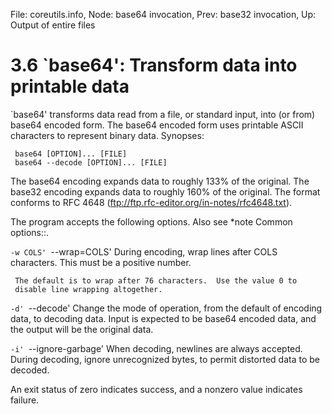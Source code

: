 File: coreutils.info,  Node: base64 invocation,  Prev: base32 invocation,  Up: Output of entire files

3.6 `base64': Transform data into printable data
================================================

`base64' transforms data read from a file, or standard input, into (or
from) base64 encoded form.  The base64 encoded form uses printable
ASCII characters to represent binary data.  Synopses:

     base64 [OPTION]... [FILE]
     base64 --decode [OPTION]... [FILE]

   The base64 encoding expands data to roughly 133% of the original.
The base32 encoding expands data to roughly 160% of the original.  The
format conforms to RFC 4648
(ftp://ftp.rfc-editor.org/in-notes/rfc4648.txt).

   The program accepts the following options.  Also see *note Common
options::.

`-w COLS'
`--wrap=COLS'
     During encoding, wrap lines after COLS characters.  This must be a
     positive number.

     The default is to wrap after 76 characters.  Use the value 0 to
     disable line wrapping altogether.

`-d'
`--decode'
     Change the mode of operation, from the default of encoding data, to
     decoding data.  Input is expected to be base64 encoded data, and
     the output will be the original data.

`-i'
`--ignore-garbage'
     When decoding, newlines are always accepted.  During decoding,
     ignore unrecognized bytes, to permit distorted data to be decoded.


   An exit status of zero indicates success, and a nonzero value
indicates failure.

